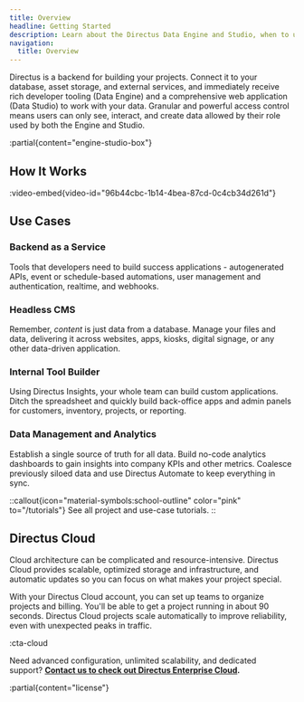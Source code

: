 ```yaml
---
title: Overview
headline: Getting Started
description: Learn about the Directus Data Engine and Studio, when to use it, and a how it works.
navigation:
  title: Overview
---
```


Directus is a backend for building your projects. Connect it to your database, asset storage, and external services, and immediately receive rich developer tooling (Data Engine) and a comprehensive web application (Data Studio) to work with your data. Granular and powerful access control means users can only see, interact, and create data allowed by their role used by both the Engine and Studio.

:partial{content="engine-studio-box"}

## How It Works

:video-embed{video-id="96b44cbc-1b14-4bea-87cd-0c4cb34d261d"}

## Use Cases

### Backend as a Service

Tools that developers need to build success applications - autogenerated APIs, event or schedule-based automations, user management and authentication, realtime, and webhooks.

### Headless CMS

Remember, *content* is just data from a database. Manage your files and data, delivering it across websites, apps, kiosks, digital signage, or any other data-driven application.

### Internal Tool Builder

Using Directus Insights, your whole team can build custom applications. Ditch the spreadsheet and quickly build back-office apps and admin panels for customers, inventory, projects, or reporting.

### Data Management and Analytics

Establish a single source of truth for all data. Build no-code analytics dashboards to gain insights into company KPIs and other metrics. Coalesce previously siloed data and use Directus Automate to keep everything in sync.

::callout{icon="material-symbols:school-outline" color="pink" to="/tutorials"}
See all project and use-case tutorials.
::

## Directus Cloud

Cloud architecture can be complicated and resource-intensive. Directus Cloud provides scalable, optimized storage and infrastructure, and automatic updates so you can focus on what makes your project special.

With your Directus Cloud account, you can set up teams to organize projects and billing. You'll be able to get a project running in about 90 seconds. Directus Cloud projects scale automatically to improve reliability, even with unexpected peaks in traffic.

:cta-cloud

Need advanced configuration, unlimited scalability, and dedicated support? **[Contact us to check out Directus Enterprise Cloud](https://directus.io/contact).**

:partial{content="license"}
